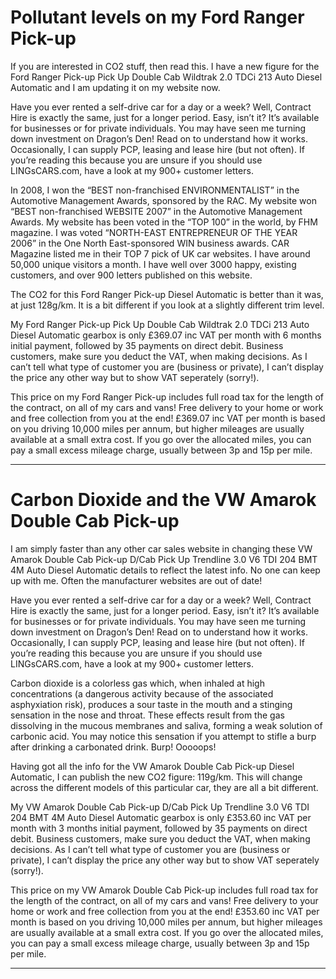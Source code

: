 # Pollutant levels on my Ford Ranger Pick-up


If you are interested in CO2 stuff, then read this. I have a new figure for the Ford Ranger Pick-up Pick Up Double Cab Wildtrak 2.0 TDCi 213 Auto Diesel Automatic and I am updating it on my website now.

Have you ever rented a self-drive car for a day or a week? Well, Contract Hire is exactly the same, just for a longer period. Easy, isn’t it? It’s available for businesses or for private individuals. You may have seen me turning down investment on Dragon’s Den! Read on to understand how it works. Occasionally, I can supply PCP, leasing and lease hire (but not often). If you’re reading this because you are unsure if you should use LINGsCARS.com, have a look at my 900+ customer letters.


In 2008, I won the “BEST non-franchised ENVIRONMENTALIST” in the Automotive Management Awards, sponsored by the RAC. My website won “BEST non-franchised WEBSITE 2007” in the Automotive Management Awards. My website has been voted in the “TOP 100” in the world, by FHM magazine. I was voted “NORTH-EAST ENTREPRENEUR OF THE YEAR 2006” in the One North East-sponsored WIN business awards. CAR Magazine listed me in their TOP 7 pick of UK car websites. I have around 50,000 unique visitors a month. I have well over 3000 happy, existing customers, and over 900 letters published on this website.

The CO2 for this Ford Ranger Pick-up Diesel Automatic is better than it was, at just 128g/km. It is a bit different if you look at a slightly different trim level.

My Ford Ranger Pick-up Pick Up Double Cab Wildtrak 2.0 TDCi 213 Auto Diesel Automatic gearbox is only £369.07 inc VAT per month with 6 months initial payment, followed by 35 payments on direct debit. Business customers, make sure you deduct the VAT, when making decisions. As I can’t tell what type of customer you are (business or private), I can’t display the price any other way but to show VAT seperately (sorry!).

This price on my Ford Ranger Pick-up includes full road tax for the length of the contract, on all of my cars and vans! Free delivery to your home or work and free collection from you at the end! £369.07 inc VAT per month is based on you driving 10,000 miles per annum, but higher mileages are usually available at a small extra cost. If you go over the allocated miles, you can pay a small excess mileage charge, usually between 3p and 15p per mile.

---

# Carbon Dioxide and the VW Amarok Double Cab Pick-up

	
I am simply faster than any other car sales website in changing these VW Amarok Double Cab Pick-up D/Cab Pick Up Trendline 3.0 V6 TDI 204 BMT 4M Auto Diesel Automatic details to reflect the latest info. No one can keep up with me. Often the manufacturer websites are out of date!

Have you ever rented a self-drive car for a day or a week? Well, Contract Hire is exactly the same, just for a longer period. Easy, isn’t it? It’s available for businesses or for private individuals. You may have seen me turning down investment on Dragon’s Den! Read on to understand how it works. Occasionally, I can supply PCP, leasing and lease hire (but not often). If you’re reading this because you are unsure if you should use LINGsCARS.com, have a look at my 900+ customer letters.

Carbon dioxide is a colorless gas which, when inhaled at high concentrations (a dangerous activity because of the associated asphyxiation risk), produces a sour taste in the mouth and a stinging sensation in the nose and throat. These effects result from the gas dissolving in the mucous membranes and saliva, forming a weak solution of carbonic acid. You may notice this sensation if you attempt to stifle a burp after drinking a carbonated drink. Burp! Ooooops!

Having got all the info for the VW Amarok Double Cab Pick-up Diesel Automatic, I can publish the new CO2 figure: 119g/km. This will change across the different models of this particular car, they are all a bit different.


My VW Amarok Double Cab Pick-up D/Cab Pick Up Trendline 3.0 V6 TDI 204 BMT 4M Auto Diesel Automatic gearbox is only £353.60 inc VAT per month with 3 months initial payment, followed by 35 payments on direct debit. Business customers, make sure you deduct the VAT, when making decisions. As I can’t tell what type of customer you are (business or private), I can’t display the price any other way but to show VAT seperately (sorry!).

This price on my VW Amarok Double Cab Pick-up includes full road tax for the length of the contract, on all of my cars and vans! Free delivery to your home or work and free collection from you at the end! £353.60 inc VAT per month is based on you driving 10,000 miles per annum, but higher mileages are usually available at a small extra cost. If you go over the allocated miles, you can pay a small excess mileage charge, usually between 3p and 15p per mile.

---
